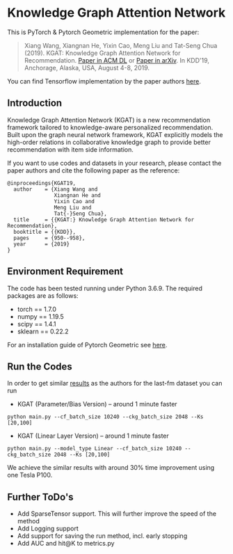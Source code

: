 # Knowledge Graph Attention Network
This is PyTorch & Pytorch Geometric implementation for the paper:
>Xiang Wang, Xiangnan He, Yixin Cao, Meng Liu and Tat-Seng Chua (2019). KGAT: Knowledge Graph Attention Network for Recommendation. [Paper in ACM DL](https://dl.acm.org/authorize.cfm?key=N688414) or [Paper in arXiv](https://arxiv.org/abs/1905.07854). In KDD'19, Anchorage, Alaska, USA, August 4-8, 2019.

You can find Tensorflow implementation by the paper authors [here](https://github.com/xiangwang1223/knowledge_graph_attention_network).

## Introduction
Knowledge Graph Attention Network (KGAT) is a new recommendation framework tailored to knowledge-aware personalized recommendation. Built upon the graph neural network framework, KGAT explicitly models the high-order relations in collaborative knowledge graph to provide better recommendation with item side information.

If you want to use codes and datasets in your research, please contact the paper authors and cite the following paper as the reference:
```
@inproceedings{KGAT19,
  author    = {Xiang Wang and
               Xiangnan He and
               Yixin Cao and
               Meng Liu and
               Tat{-}Seng Chua},
  title     = {{KGAT:} Knowledge Graph Attention Network for Recommendation},
  booktitle = {{KDD}},
  pages     = {950--958},
  year      = {2019}
}
```

## Environment Requirement
The code has been tested running under Python 3.6.9. The required packages are as follows:
* torch == 1.7.0
* numpy == 1.19.5
* scipy == 1.4.1
* sklearn == 0.22.2

For an installation guide of Pytorch Geometric see [here](https://pytorch-geometric.readthedocs.io/en/latest/notes/installation.html).

## Run the Codes

In order to get similar [results](https://github.com/xiangwang1223/knowledge_graph_attention_network/blob/master/Log/training_log_last-fm.log) as the authors for the last-fm dataset you can run
* KGAT (Parameter/Bias Version) – around 1 minute faster
```
python main.py --cf_batch_size 10240 --ckg_batch_size 2048 --Ks [20,100]
```
* KGAT (Linear Layer Version) – around 1 minute faster
```
python main.py --model_type Linear --cf_batch_size 10240 --ckg_batch_size 2048 --Ks [20,100]
```
We achieve the similar results with around 30% time improvement using one Tesla P100.

## Further ToDo's
* Add SparseTensor support. This will further improve the speed of the method
* Add Logging support
* Add support for saving the run method, incl. early stopping
* Add AUC and hit@K to metrics.py



